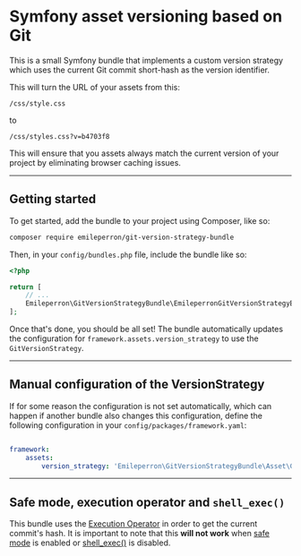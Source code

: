 # Symfony asset versioning based on Git
This is a small Symfony bundle that implements a custom version strategy which uses the current Git commit short-hash as the version identifier.

This will turn the URL of your assets from this:
```
/css/style.css
```
to 
```
/css/styles.css?v=b4703f8
```

This will ensure that you assets always match the current version of your project by eliminating browser caching issues.

---

## Getting started

To get started, add the bundle to your project using Composer, like so:
```bash
composer require emileperron/git-version-strategy-bundle
```

Then, in your `config/bundles.php` file, include the bundle like so:
```php
<?php

return [
    // ...
    Emileperron\GitVersionStrategyBundle\EmileperronGitVersionStrategyBundle::class => ['all' => true],
];
```

Once that's done, you should be all set!
The bundle automatically updates the configuration for `framework.assets.version_strategy` to use the `GitVersionStrategy`.

---

## Manual configuration of the VersionStrategy

If for some reason the configuration is not set automatically, which can happen if another bundle also changes this configuration, define the following configuration in your `config/packages/framework.yaml`:
```yaml

framework:
    assets:
        version_strategy: 'Emileperron\GitVersionStrategyBundle\Asset\GitVersionStrategy'
```

---

## Safe mode, execution operator and `shell_exec()`

This bundle uses the [Execution Operator](https://www.php.net/manual/en/language.operators.execution.php) in order to get the current commit's hash. It is important to note that this **will not work** when [safe mode](https://www.php.net/manual/en/ini.sect.safe-mode.php#ini.safe-mode) is enabled or [shell_exec()](https://www.php.net/manual/en/function.shell-exec.php) is disabled.
